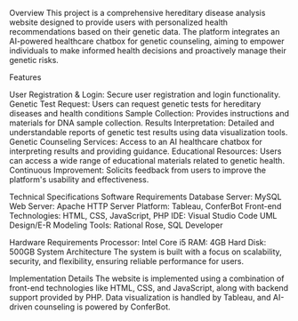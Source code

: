 Overview
This project is a comprehensive hereditary disease analysis website designed to provide users with personalized health recommendations based on their genetic data. The platform integrates an AI-powered healthcare chatbox for genetic counseling, aiming to empower individuals to make informed health decisions and proactively manage their genetic risks.

Features

User Registration & Login: Secure user registration and login functionality.
Genetic Test Request: Users can request genetic tests for hereditary diseases and health conditions
Sample Collection: Provides instructions and materials for DNA sample collection.
Results Interpretation: Detailed and understandable reports of genetic test results using data visualization tools.
Genetic Counseling Services: Access to an AI healthcare chatbox for interpreting results and providing guidance.
Educational Resources: Users can access a wide range of educational materials related to genetic health.
Continuous Improvement: Solicits feedback from users to improve the platform's usability and effectiveness.

Technical Specifications
Software Requirements
Database Server: MySQL
Web Server: Apache HTTP Server
Platform: Tableau, ConferBot
Front-end Technologies: HTML, CSS, JavaScript, PHP
IDE: Visual Studio Code
UML Design/E-R Modeling Tools: Rational Rose, SQL Developer

Hardware Requirements
Processor: Intel Core i5
RAM: 4GB
Hard Disk: 500GB
System Architecture
The system is built with a focus on scalability, security, and flexibility, ensuring reliable performance for users.

Implementation Details
The website is implemented using a combination of front-end technologies like HTML, CSS, and JavaScript, along with backend support provided by PHP. Data visualization is handled by Tableau, and AI-driven counseling is powered by ConferBot.

